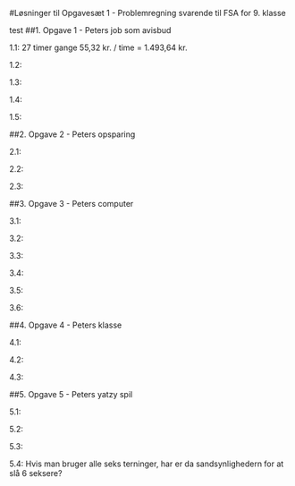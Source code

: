 #Løsninger til Opgavesæt 1 - Problemregning svarende til FSA for 9. klasse

test
##1. Opgave 1 - Peters job som avisbud

1.1: 27 timer gange 55,32 kr. / time = 1.493,64 kr.

1.2: 

1.3: 

1.4: 

1.5: 


##2. Opgave 2 - Peters opsparing

2.1: 

2.2: 

2.3: 


##3. Opgave 3 - Peters computer


3.1: 

3.2: 

3.3: 

3.4: 

3.5: 

3.6: 


##4. Opgave 4 - Peters klasse

4.1: 

4.2: 

4.3: 


##5. Opgave 5 - Peters yatzy spil

5.1: 

5.2: 

5.3: 

5.4: Hvis man bruger alle seks terninger, har er da sandsynlighedern for at slå 6 seksere?
